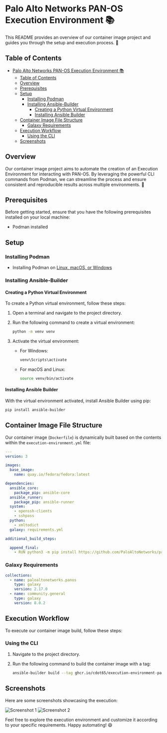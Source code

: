 # Palo Alto Networks PAN-OS Execution Environment 📚

This README provides an overview of our container image project and guides you through the setup and execution process. 🚀

## Table of Contents

- [Palo Alto Networks PAN-OS Execution Environment 📚](#palo-alto-networks-pan-os-execution-environment-)
  - [Table of Contents](#table-of-contents)
  - [Overview](#overview)
  - [Prerequisites](#prerequisites)
  - [Setup](#setup)
    - [Installing Podman](#installing-podman)
    - [Installing Ansible-Builder](#installing-ansible-builder)
      - [Creating a Python Virtual Environment](#creating-a-python-virtual-environment)
      - [Installing Ansible Builder](#installing-ansible-builder-1)
  - [Container Image File Structure](#container-image-file-structure)
    - [Galaxy Requirements](#galaxy-requirements)
  - [Execution Workflow](#execution-workflow)
    - [Using the CLI](#using-the-cli)
  - [Screenshots](#screenshots)

## Overview

Our container image project aims to automate the creation of an Execution Environment for interacting with PAN-OS. By leveraging the powerful CLI commands from Podman, we can streamline the process and ensure consistent and reproducible results across multiple environments. 🎯

## Prerequisites

Before getting started, ensure that you have the following prerequisites installed on your local machine:

- Podman installed

## Setup

### Installing Podman

- Installing Podman on [Linux, macOS, or Windows](https://podman-desktop.io/downloads)

### Installing Ansible-Builder

#### Creating a Python Virtual Environment

To create a Python virtual environment, follow these steps:

1. Open a terminal and navigate to the project directory.
2. Run the following command to create a virtual environment:

   ```bash
   python -m venv venv
   ```

3. Activate the virtual environment:

   - For Windows:

     ```bash
     venv\Scripts\activate
     ```

   - For macOS and Linux:

     ```bash
     source venv/bin/activate
     ```

#### Installing Ansible Builder

With the virtual environment activated, install Ansible Builder using pip:

```bash
pip install ansible-builder
```

## Container Image File Structure

Our container image (`Dockerfile`) is dynamically built based on the contents within the `execution-environment.yml` file:

```yaml
---
version: 3

images:
  base_image:
    name: quay.io/fedora/fedora:latest

dependencies:
  ansible_core:
    package_pip: ansible-core
  ansible_runner:
    package_pip: ansible-runner
  system:
    - openssh-clients
    - sshpass
  python:
    - xmltodict
  galaxy: requirements.yml

additional_build_steps:

  append_final:
    - RUN python3 -m pip install https://github.com/PaloAltoNetworks/pan-os-python/archive/refs/tags/v1.11.0.tar.gz

```

### Galaxy Requirements

```yaml
collections:
  - name: paloaltonetworks.panos
    type: galaxy
    version: 2.17.0
  - name: community.general
    type: galaxy
    version: 8.0.2
```

## Execution Workflow

To execute our container image build, follow these steps:

### Using the CLI

1. Navigate to the project directory.
2. Run the following command to build the container image with a tag:

   ```bash
   ansible-builder build --tag ghcr.io/cdot65/execution-environment-paloaltonetworks:latest
   ```

## Screenshots

Here are some screenshots showcasing the execution:

![Screenshot 1](screenshots/screenshot1.png)
![Screenshot 2](screenshots/screenshot2.png)

Feel free to explore the execution environment and customize it according to your specific requirements. Happy automating! 😄
